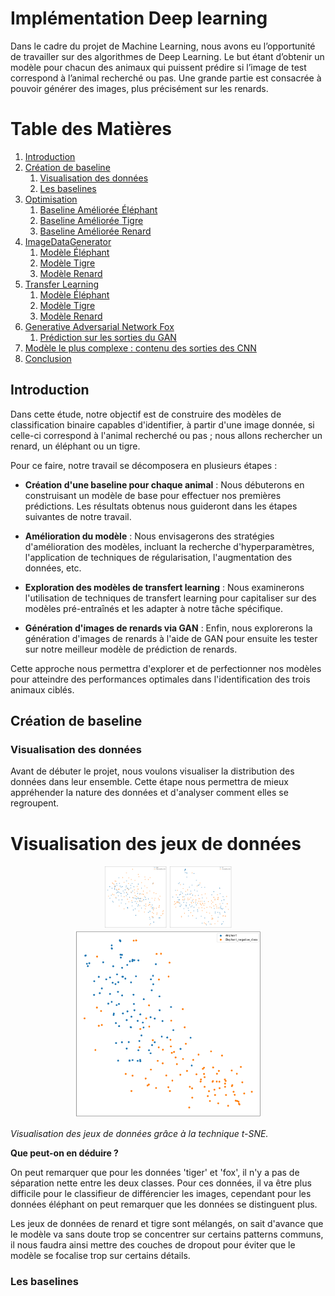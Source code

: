 #  Implémentation Deep learning
Dans le cadre du projet de Machine Learning, nous avons eu l’opportunité de travailler sur des algorithmes de Deep Learning. Le but étant d’obtenir un modèle pour chacun des animaux qui puissent prédire si l’image de test correspond à l’animal recherché ou pas. Une grande partie est consacrée à pouvoir générer des images, plus précisément sur les renards.

# Table des Matières

1. [Introduction](#introduction) 
2. [Création de baseline](#création-de-baseline)
   1. [Visualisation des données](#visualisation-des-données)
   2. [Les baselines](#les-baselines)
3. [Optimisation](#optimisation)
   1. [Baseline Améliorée Éléphant](#baseline-améliorée-éléphant)
   2. [Baseline Améliorée Tigre](#baseline-améliorée-tigre)
   3. [Baseline Améliorée Renard](#baseline-améliorée-renard)
4. [ImageDataGenerator](#imagedatagenerator)
   1. [Modèle Éléphant](#modèle-éléphant)
   2. [Modèle Tigre](#modèle-tigre)
   3. [Modèle Renard](#modèle-renard)
5. [Transfer Learning](#transfer-learning)
   1. [Modèle Éléphant](#modèle-éléphant-1)
   2. [Modèle Tigre](#modèle-tigre-1)
   3. [Modèle Renard](#modèle-renard-1) 
6. [Generative Adversarial Network Fox](#generative-adversarial-network-fox)
   1. [Prédiction sur les sorties du GAN](#prédiction-sur-les-sorties-du-gan) 
7. [Modèle le plus complexe : contenu des sorties des CNN](#modèle-le-plus-complexe-contenu-des-sorties-des-cnn)
8. [Conclusion](#conclusion)


## Introduction

Dans cette étude, notre objectif est de construire des modèles de classification binaire capables d'identifier, à partir d'une image donnée, si celle-ci correspond à l'animal recherché ou pas ; nous allons rechercher un renard, un éléphant ou un tigre. 

Pour ce faire, notre travail se décomposera en plusieurs étapes :

- **Création d'une baseline pour chaque animal** : Nous débuterons en construisant un modèle de base pour effectuer nos premières prédictions. Les résultats obtenus nous guideront dans les étapes suivantes de notre travail.

- **Amélioration du modèle** : Nous envisagerons des stratégies d'amélioration des modèles, incluant la recherche d'hyperparamètres, l'application de techniques de régularisation, l'augmentation des données, etc.

- **Exploration des modèles de transfert learning** : Nous examinerons l'utilisation de techniques de transfert learning pour capitaliser sur des modèles pré-entraînés et les adapter à notre tâche spécifique.

- **Génération d'images de renards via GAN** : Enfin, nous explorerons la génération d'images de renards à l'aide de GAN pour ensuite les tester sur notre meilleur modèle de prédiction de renards.

Cette approche nous permettra d'explorer et de perfectionner nos modèles pour atteindre des performances optimales dans l'identification des trois animaux ciblés.

## Création de baseline

### Visualisation des données

Avant de débuter le projet, nous voulons visualiser la distribution des données dans leur ensemble. Cette étape nous permettra de mieux appréhender la nature des données et d'analyser comment elles se regroupent.
# Visualisation des jeux de données

<p align="center">
    <img src="img/visualisation/image_visualision_tiger.png" alt="t-SNE sur les données tigre" width="100" />
    <img src="img/visualisation/image_visualisation_fox.png" alt="t-SNE sur les données renard" width="100" />
    <img src="img/visualisation/image_visualisation_elephant.png" alt="t-SNE sur les données éléphant" width="300" />
</p>

_Visualisation des jeux de données grâce à la technique t-SNE._

**Que peut-on en déduire ?**

On peut remarquer que pour les données 'tiger' et 'fox', il n'y a pas de séparation nette entre les deux classes. Pour ces données, il va être plus difficile pour le classifieur de différencier les images, cependant pour les données éléphant on peut remarquer que les données se distinguent plus.

Les jeux de données de renard et tigre sont mélangés, on sait d'avance que le modèle va sans doute trop se concentrer sur certains patterns communs, il nous faudra ainsi mettre des couches de dropout pour éviter que le modèle se focalise trop sur certains détails.


### Les baselines



